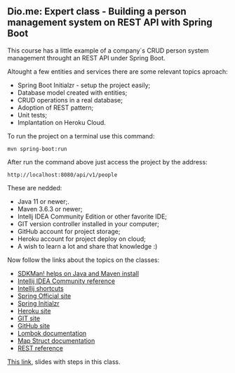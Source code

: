 <h2>Dio.me: Expert class - Building a person management system on REST API with Spring Boot</h2>

This course has a little example of a company´s CRUD person system management throught an REST API under Spring Boot.

Altought a few entities and services there are some relevant topics aproach:

* Spring Boot Initialzr - setup the project easily; 
* Database model created with entities;
* CRUD operations in a real database;
* Adoption of REST pattern;
* Unit tests; 
* Implantation on Heroku Cloud. 

To run the project on a terminal use this command:

```shell script
mvn spring-boot:run 
```

After run the command above just access the project by the address:
```
http://localhost:8080/api/v1/people
```

These are nedded: 
* Java 11 or newer;.
* Maven 3.6.3 or newer;
* Intellj IDEA Community Edition or other favorite IDE;
* GIT version controller installed in your computer;
* GitHub account for project storage;
* Heroku account for project deploy on cloud;
* A wish to learn a lot and share that knowledge :)

Now follow  the links about the topics on the classes:

* [SDKMan! helps on Java and  Maven install](https://sdkman.io/)
* [Intellij IDEA Community reference](https://www.jetbrains.com/idea/download)
* [Intellij shortcuts](https://resources.jetbrains.com/storage/products/intellij-idea/docs/IntelliJIDEA_ReferenceCard.pdf)
* [Spring Official site](https://spring.io/)
* [Spring Initialzr ](https://start.spring.io/)
* [Heroku site](https://www.heroku.com/)
* [GIT site](https://git-scm.com/)
* [GitHub site](http://github.com/)
* [Lombok documentation](https://projectlombok.org/)
* [Map Struct documentation](https://mapstruct.org/)
* [REST reference](https://restfulapi.net/)

[This link](https://drive.google.com/file/d/1crVPOVl6ok2HeYjh3fjQuGQn2lDZVHrn/view?usp=sharing), slides with steps in this class.



